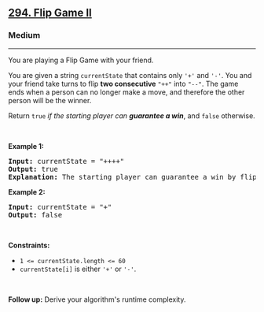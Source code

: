 <h2><a href="https://leetcode.com/problems/flip-game-ii/">294. Flip Game II</a></h2><h3>Medium</h3><hr><div><p>You are playing a Flip Game with your friend.</p>

<p>You are given a string <code>currentState</code> that contains only <code>'+'</code> and <code>'-'</code>. You and your friend take turns to flip <strong>two consecutive</strong> <code>"++"</code> into <code>"--"</code>. The game ends when a person can no longer make a move, and therefore the other person will be the winner.</p>

<p>Return <code>true</code> <em>if the starting player can <strong>guarantee a win</strong></em>, and <code>false</code> otherwise.</p>

<p>&nbsp;</p>
<p><strong>Example 1:</strong></p>

<pre><strong>Input:</strong> currentState = "++++"
<strong>Output:</strong> true
<strong>Explanation:</strong> The starting player can guarantee a win by flipping the middle "++" to become "+--+".
</pre>

<p><strong>Example 2:</strong></p>

<pre><strong>Input:</strong> currentState = "+"
<strong>Output:</strong> false
</pre>

<p>&nbsp;</p>
<p><strong>Constraints:</strong></p>

<ul>
	<li><code>1 &lt;= currentState.length &lt;= 60</code></li>
	<li><code>currentState[i]</code> is either <code>'+'</code> or <code>'-'</code>.</li>
</ul>

<p>&nbsp;</p>
<strong>Follow up:</strong> Derive your algorithm's runtime complexity.</div>